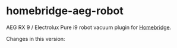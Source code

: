 # homebridge-aeg-robot

AEG RX 9 / Electrolux Pure i9 robot vacuum plugin for [Homebridge](https://github.com/homebridge/homebridge).

Changes in this version:

